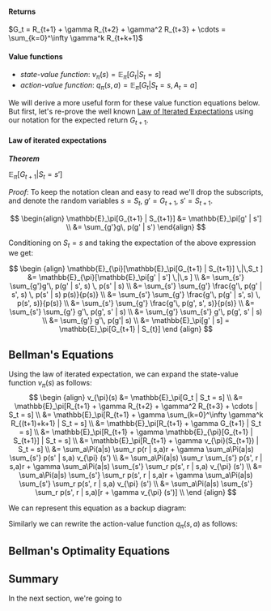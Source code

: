 #### Returns
$G_t = R_{t+1} + \gamma R_{t+2} + \gamma^2 R_{t+3} +  \cdots = \sum_{k=0}^\infty \gamma^k R_{t+k+1}$

#### Value functions
* _state-value function_:  $v_{\pi}(s) = \mathbb{E}_\pi[G_t | S_t = s]$
* _action-value function_: $q_{\pi}(s,a) = \mathbb{E}_\pi[G_t | S_t = s, A_t =a]$

We will derive a more useful form for these value function equations below. But first, let's re-prove the well known [Law of Iterated Expectations](https://en.wikipedia.org/wiki/Law_of_total_expectation) using our notation for the expected return $G_{t+1}$.

#### Law of iterated expectations
***Theorem***

$\mathbb{E}_\pi[G_{t+1} | S_t = s']$

_Proof_: To keep the notation clean and easy to read we'll drop the subscripts, and denote the random variables $s=S_t$, $g'=G_{t+1}$, $s'=S_{t+1}$.

$$
\begin{align}
\mathbb{E}_\pi[G_{t+1} | S_{t+1}]
&= \mathbb{E}_\pi[g' | s'] \\
&= \sum_{g'}g\, p(g' | s')
\end{align}
$$

Conditioning on $S_t = s$ and taking the expectation of the above expression we get:

$$
\begin {align}
\mathbb{E}_{\pi}[\mathbb{E}_\pi[G_{t+1} | S_{t+1}] \,|\,S_t ]
&= \mathbb{E}_{\pi}[\mathbb{E}_\pi[g' | s'] \,|\,s ] \\
&= \sum_{s'} \sum_{g'}g'\, p(g' | s', s) \, p(s' | s)  \\
&= \sum_{s'} \sum_{g'} \frac{g'\, p(g' | s', s) \, p(s' | s) p(s)}{p(s)}  \\
&= \sum_{s'} \sum_{g'} \frac{g'\, p(g' | s', s) \, p(s', s)}{p(s)}  \\
&= \sum_{s'} \sum_{g'} \frac{g'\, p(g', s', s)}{p(s)}  \\
&= \sum_{s'} \sum_{g'} g'\, p(g', s' | s)  \\
&= \sum_{g'} \sum_{s'} g'\, p(g', s' | s)  \\
&= \sum_{g'} g'\, p(g'| s)  \\
&= \mathbb{E}_\pi[g' | s]
= \mathbb{E}_\pi[G_{t+1} | S_{t}]
\end {align}
$$


## Bellman's Equations
Using the law of iterated expectation, we can expand the state-value function $v_{\pi}(s)$ as follows:
$$
\begin {align}
v_{\pi}(s) &= \mathbb{E}_\pi[G_t | S_t = s] \\
&= \mathbb{E}_\pi[R_{t+1} + \gamma R_{t+2} + \gamma^2 R_{t+3} +  \cdots | S_t = s] \\
&= \mathbb{E}_\pi[R_{t+1} + \gamma \sum_{k=0}^\infty \gamma^k R_{(t+1)+k+1} | S_t = s] \\
&= \mathbb{E}_\pi[R_{t+1} + \gamma G_{t+1} | S_t = s] \\
&= \mathbb{E}_\pi[R_{t+1} + \gamma \mathbb{E}_{\pi}[G_{t+1} | S_{t+1}] | S_t = s] \\
&= \mathbb{E}_\pi[R_{t+1} + \gamma v_{\pi}(S_{t+1}) | S_t = s] \\
&= \sum_a\Pi(a|s) \sum_r p(r | s,a)r + \gamma \sum_a\Pi(a|s) \sum_{s'} p(s' | s,a) v_{\pi} (s') \\
&= \sum_a\Pi(a|s) \sum_r \sum_{s'} p(s', r | s,a)r + \gamma \sum_a\Pi(a|s) \sum_{s'} \sum_r p(s', r | s,a) v_{\pi} (s') \\
&= \sum_a\Pi(a|s) \sum_{s'} \sum_r p(s', r | s,a)r + \gamma \sum_a\Pi(a|s) \sum_{s'} \sum_r p(s', r | s,a) v_{\pi} (s') \\
&= \sum_a\Pi(a|s) \sum_{s'} \sum_r p(s', r | s,a)[r + \gamma v_{\pi} (s')] \\
\end {align}
$$

We can represent this equation as a backup diagram:

Similarly we can rewrite the action-value function $q_{\pi}(s,a)$ as follows:




## Bellman's Optimality Equations









## Summary
In the next section, we're going to
